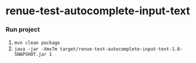 # renue-test-autocomplete-input-text

### Run project
1. ```mvn clean package```
2. ```java -jar -Xmx7m target/renue-test-autocomplete-input-text-1.0-SNAPSHOT.jar 1 ```